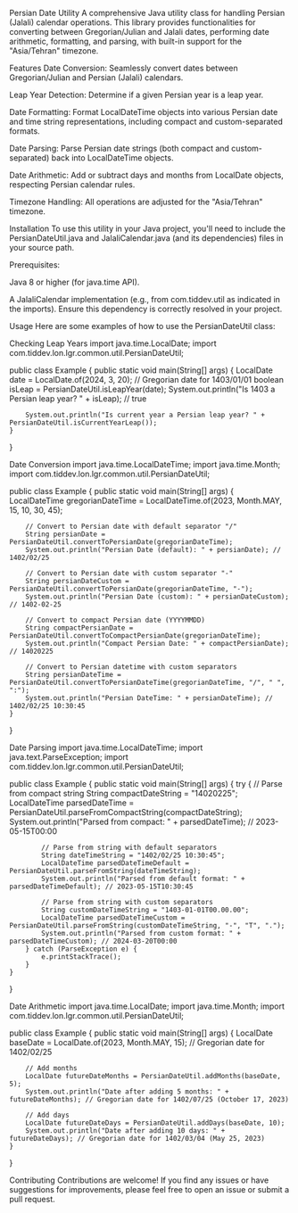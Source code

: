 Persian Date Utility
A comprehensive Java utility class for handling Persian (Jalali) calendar operations. This library provides functionalities for converting between Gregorian/Julian and Jalali dates, performing date arithmetic, formatting, and parsing, with built-in support for the "Asia/Tehran" timezone.

Features
Date Conversion: Seamlessly convert dates between Gregorian/Julian and Persian (Jalali) calendars.

Leap Year Detection: Determine if a given Persian year is a leap year.

Date Formatting: Format LocalDateTime objects into various Persian date and time string representations, including compact and custom-separated formats.

Date Parsing: Parse Persian date strings (both compact and custom-separated) back into LocalDateTime objects.

Date Arithmetic: Add or subtract days and months from LocalDate objects, respecting Persian calendar rules.

Timezone Handling: All operations are adjusted for the "Asia/Tehran" timezone.

Installation
To use this utility in your Java project, you'll need to include the PersianDateUtil.java and JalaliCalendar.java (and its dependencies) files in your source path.

Prerequisites:

Java 8 or higher (for java.time API).

A JalaliCalendar implementation (e.g., from com.tiddev.util as indicated in the imports). Ensure this dependency is correctly resolved in your project.

Usage
Here are some examples of how to use the PersianDateUtil class:

Checking Leap Years
import java.time.LocalDate;
import com.tiddev.lon.lgr.common.util.PersianDateUtil;

public class Example {
    public static void main(String[] args) {
        LocalDate date = LocalDate.of(2024, 3, 20); // Gregorian date for 1403/01/01
        boolean isLeap = PersianDateUtil.isLeapYear(date);
        System.out.println("Is 1403 a Persian leap year? " + isLeap); // true

        System.out.println("Is current year a Persian leap year? " + PersianDateUtil.isCurrentYearLeap());
    }
}

Date Conversion
import java.time.LocalDateTime;
import java.time.Month;
import com.tiddev.lon.lgr.common.util.PersianDateUtil;

public class Example {
    public static void main(String[] args) {
        LocalDateTime gregorianDateTime = LocalDateTime.of(2023, Month.MAY, 15, 10, 30, 45);

        // Convert to Persian date with default separator "/"
        String persianDate = PersianDateUtil.convertToPersianDate(gregorianDateTime);
        System.out.println("Persian Date (default): " + persianDate); // 1402/02/25

        // Convert to Persian date with custom separator "-"
        String persianDateCustom = PersianDateUtil.convertToPersianDate(gregorianDateTime, "-");
        System.out.println("Persian Date (custom): " + persianDateCustom); // 1402-02-25

        // Convert to compact Persian date (YYYYMMDD)
        String compactPersianDate = PersianDateUtil.convertToCompactPersianDate(gregorianDateTime);
        System.out.println("Compact Persian Date: " + compactPersianDate); // 14020225

        // Convert to Persian datetime with custom separators
        String persianDateTime = PersianDateUtil.convertToPersianDateTime(gregorianDateTime, "/", " ", ":");
        System.out.println("Persian DateTime: " + persianDateTime); // 1402/02/25 10:30:45
    }
}

Date Parsing
import java.time.LocalDateTime;
import java.text.ParseException;
import com.tiddev.lon.lgr.common.util.PersianDateUtil;

public class Example {
    public static void main(String[] args) {
        try {
            // Parse from compact string
            String compactDateString = "14020225";
            LocalDateTime parsedDateTime = PersianDateUtil.parseFromCompactString(compactDateString);
            System.out.println("Parsed from compact: " + parsedDateTime); // 2023-05-15T00:00

            // Parse from string with default separators
            String dateTimeString = "1402/02/25 10:30:45";
            LocalDateTime parsedDateTimeDefault = PersianDateUtil.parseFromString(dateTimeString);
            System.out.println("Parsed from default format: " + parsedDateTimeDefault); // 2023-05-15T10:30:45

            // Parse from string with custom separators
            String customDateTimeString = "1403-01-01T00.00.00";
            LocalDateTime parsedDateTimeCustom = PersianDateUtil.parseFromString(customDateTimeString, "-", "T", ".");
            System.out.println("Parsed from custom format: " + parsedDateTimeCustom); // 2024-03-20T00:00
        } catch (ParseException e) {
            e.printStackTrace();
        }
    }
}

Date Arithmetic
import java.time.LocalDate;
import java.time.Month;
import com.tiddev.lon.lgr.common.util.PersianDateUtil;

public class Example {
    public static void main(String[] args) {
        LocalDate baseDate = LocalDate.of(2023, Month.MAY, 15); // Gregorian date for 1402/02/25

        // Add months
        LocalDate futureDateMonths = PersianDateUtil.addMonths(baseDate, 5);
        System.out.println("Date after adding 5 months: " + futureDateMonths); // Gregorian date for 1402/07/25 (October 17, 2023)

        // Add days
        LocalDate futureDateDays = PersianDateUtil.addDays(baseDate, 10);
        System.out.println("Date after adding 10 days: " + futureDateDays); // Gregorian date for 1402/03/04 (May 25, 2023)
    }
}

Contributing
Contributions are welcome! If you find any issues or have suggestions for improvements, please feel free to open an issue or submit a pull request.
